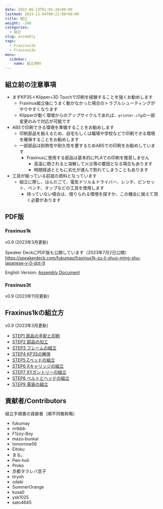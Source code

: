 ```yaml
---
date: 2022-06-13T01:01:10+09:00
lastmod: 2023-11-04T00:21:08+09:00
title: 組立
weight: -200
categories:
  - 組立
slug: assembly
tags:
  - Fraxinus1k
  - Fraxinus3e
menu:
  sidebar:
    name: 組立資料
---
```



## 組立前の注意事項

* まずKP3S＋Klipper+3D Touchで印刷を経験することを強くお勧めします
  * Fraxinus組立後にうまく動かなかった場合のトラブルシューティングがやりやすくなります
  * Klipperが動く環境からのアップサイクルであれば、`printer.cfg`の一部変更のみで対応が可能です
* ABSで印刷できる環境を準備することをお勧めします
  * 印刷部品を揃えるため、自宅もしくは職場や学校などで印刷できる環境を確保することをお勧めします
  * 一部部品は耐熱性や耐久性を要するためABSでの印刷をお勧めしています
    * Fraxinusに使用する部品は基本的にPLAでの印刷を推奨しません
      * 高温に晒されると溶解して火災等の要因となる場合もあります
      * 時間経過とともに劣化が進んで割れてしまうこともあります
* 工具が揃っている前提の資料となっています
  * 組立に際し、はんだごて、電気ドリル＆ドライバー、レンチ、ピンセット、ペンチ、タップなどの工具を使用します
    * 持っていない場合は、借りられる環境を探すか、この機会に揃えて頂く必要があります


## PDF版

### Fraxinus1k

v0.9 (2023年3月更新)

Speaker DeckにPDF版も公開しています（2023年7月2日公開）  
https://speakerdeck.com/fukumay/fraxinus1k-zu-li-shuo-ming-shu-japanese-v-0-dot-9

English Version: [Assembly Document](/en/docs/assembly/)

<script defer class="speakerdeck-embed" data-id="3ac376056d5b48b3ad62afa6e1e962af" data-ratio="1.77777777777778" src="//speakerdeck.com/assets/embed.js"></script>

### Fraxinus3t

v0.9 (2023年11月更新)

<script defer class="speakerdeck-embed" data-id="8d097bdb68a94c89adc554b83052494e" data-ratio="1.7777777777777777" src="//speakerdeck.com/assets/embed.js"></script>

## Fraxinus1kの組立方

v0.9 (2023年3月更新)

* [STEP1 部品の手配と印刷](./1k/step1)
* [STEP2 部品の加工](./1k/step2)
* [STEP3 フレームの組立](./1k/step3)
* [STEP4 KP3Sの解体](./1k/step4)
* [STEP5 Zベッドの組立](./1k/step5)
* [STEP6 Xキャリッジの組立](./1k/step6)
* [STEP7 XYガントリーの組立](./1k/step7)
* [STEP8 ベルトとヘッドの組立](./1k/step8)
* [STEP9 電装の組立](./1k/step9)


## 貢献者/Contributors

組立手順書の貢献者（順不同敬称略）

* fukumay
* nrtkbb
* F1zzy-Boy
* mazu-bunkai
* tomorrow56
* Eitoku
* まる。
* Pen-holi
* Proko
* 京都タラレバ息子
* tiryoh
* odaki
* SummerOrange
* kusa0
* ysk1025
* sato4645
